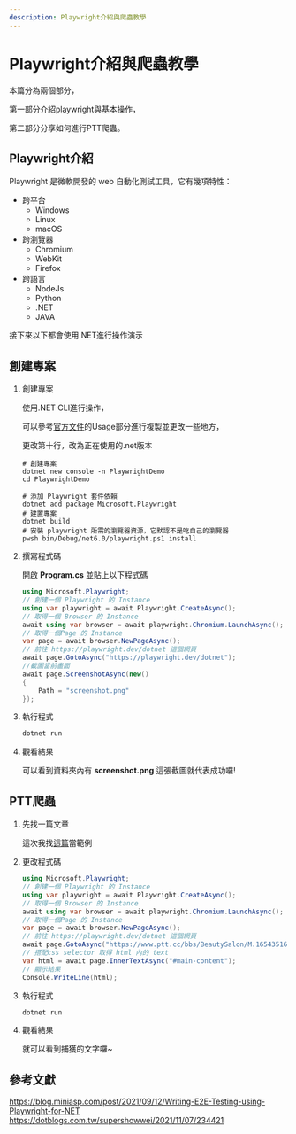 ```yaml
---
description: Playwright介紹與爬蟲教學
---
```


# Playwright介紹與爬蟲教學

本篇分為兩個部分，

第一部分介紹playwright與基本操作，

第二部分分享如何進行PTT爬蟲。

## Playwright介紹

Playwright 是微軟開發的 web 自動化測試工具，它有幾項特性：

*  跨平台
     * Windows
     * Linux
     * macOS 
*  跨瀏覽器
     * Chromium
     * WebKit 
     * Firefox
* 跨語言
    * NodeJs
    * Python
    * .NET
    * JAVA

接下來以下都會使用.NET進行操作演示

## 創建專案

1. 創建專案

    使用.NET CLI進行操作，

    可以參考[官方文件](https://playwright.dev/dotnet/docs/library)的Usage部分進行複製並更改一些地方，

    更改第十行，改為正在使用的.net版本

    ```bash{10}
    # 創建專案
    dotnet new console -n PlaywrightDemo
    cd PlaywrightDemo

    # 添加 Playwright 套件依賴
    dotnet add package Microsoft.Playwright
    # 建置專案
    dotnet build
    # 安裝 playwright 所需的瀏覽器資源，它默認不是吃自己的瀏覽器
    pwsh bin/Debug/net6.0/playwright.ps1 install
    ```
2. 撰寫程式碼
   
    開啟 **Program.cs** 並貼上以下程式碼

    ```csharp
    using Microsoft.Playwright;
    // 創建一個 Playwright 的 Instance
    using var playwright = await Playwright.CreateAsync();
    // 取得一個 Browser 的 Instance
    await using var browser = await playwright.Chromium.LaunchAsync();
    // 取得一個Page 的 Instance
    var page = await browser.NewPageAsync();
    // 前往 https://playwright.dev/dotnet 這個網頁
    await page.GotoAsync("https://playwright.dev/dotnet");
    //截圖當前畫面
    await page.ScreenshotAsync(new()
    {
        Path = "screenshot.png"
    });
    ```
3. 執行程式

    ```bash
    dotnet run
    ```
4. 觀看結果

    可以看到資料夾內有 **screenshot.png** 這張截圖就代表成功囉!


## PTT爬蟲

1. 先找一篇文章

    這次我找[這篇](https://www.ptt.cc/bbs/BeautySalon/M.1654351685.A.0B7.html)當範例

2. 更改程式碼

    ```csharp
    using Microsoft.Playwright;
    // 創建一個 Playwright 的 Instance
    using var playwright = await Playwright.CreateAsync();
    // 取得一個 Browser 的 Instance
    await using var browser = await playwright.Chromium.LaunchAsync();
    // 取得一個Page 的 Instance
    var page = await browser.NewPageAsync();
    // 前往 https://playwright.dev/dotnet 這個網頁
    await page.GotoAsync("https://www.ptt.cc/bbs/BeautySalon/M.1654351685.A.0B7.html");
    // 搭配css selector 取得 html 內的 text
    var html = await page.InnerTextAsync("#main-content");
    // 顯示結果
    Console.WriteLine(html);
    ```
3. 執行程式

    ```bash
    dotnet run
    ```
4. 觀看結果

    就可以看到捕獲的文字囉~

## 參考文獻
<https://blog.miniasp.com/post/2021/09/12/Writing-E2E-Testing-using-Playwright-for-NET>
<https://dotblogs.com.tw/supershowwei/2021/11/07/234421>